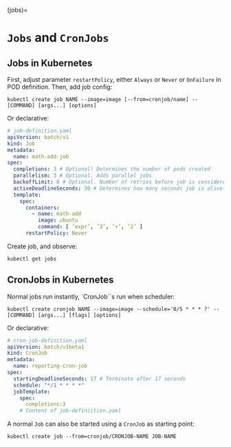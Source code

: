 (jobs)=

# `Jobs` and `CronJobs`

## Jobs in Kubernetes

First, adjust parameter `restartPolicy`, either `Always` or `Never` or `OnFailure` in POD definition. Then, add job
config:

````console
kubectl create job NAME --image=image [--from=cronjob/name] -- [COMMAND] [args...] [options]
````

Or declarative:

```yaml
# job-definition.yaml
apiVersion: batch/v1
kind: Job
metadata:
  name: math-add-job
spec:
  completions: 3 # Optional! Determines the number of pods created
  parallelism: 3 # Optional. Adds parallel jobs
  backoffLimit: 6 # Optional. Number of retries before job is considered failed
  activeDeadlineSeconds: 30 # Determines how many seconds job is alive before terminated
  template:
    spec:
      containers:
        - name: math-add
          image: ubuntu
          command: [ ’expr’, ’3’, ’+’, ’2’ ]
      restartPolicy: Never
```

Create job, and observe:

```console
kubectl get jobs
```

## CronJobs in Kubernetes

Normal jobs run instantly, `CronJob``s run when scheduler:

```console
kubectl create cronjob NAME --image=image --schedule='0/5 * * * ?' -- [COMMAND] [args...] [flags] [options]
```

Or declarative:

```yaml
# cron-job-definition.yaml
apiVersion: batch/v1beta1
kind: CronJob
metadata:
  name: reporting-cron-job
spec:
  startingDeadlineSeconds: 17 # Terminate after 17 seconds
  schedule: "*/1 * * * *"
  jobTemplate:
    spec:
      completions:3
    # Content of job-definiition.yaml
```

A normal `Job` can also be started using a `CronJob` as starting point:
```console
kubectl create job --from=cronjob/CRONJOB-NAME JOB-NAME
```



